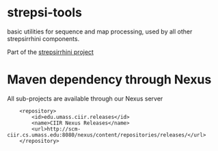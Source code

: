 strepsi-tools
========================
 basic utilities for sequence and map processing, used by all other strepsirrhini components.
 
Part of the [strepsirrhini project](http://github.com/laura-dietz/strepsirrhini/)  

Maven dependency through Nexus
===============================
All sub-projects are available through our Nexus server

        <repository>
            <id>edu.umass.ciir.releases</id>
            <name>CIIR Nexus Releases</name>
            <url>http://scm-ciir.cs.umass.edu:8080/nexus/content/repositories/releases/</url>
        </repository>
